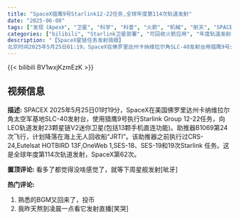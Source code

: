```yaml
---
title: "SpaceX猎鹰9号Starlink12-22任务,全球年度第114次轨道发射"
date: "2025-06-08"
tags: ["发现《Apex》", "卫星", "科学", "科普", "火箭", "机械", "航天", "SPACEX", "猎鹰9号", "火箭回收"]
categories: ["bilibili", "Starlink卫星部署", "可回收火箭应用", "年度轨道发射统计"]
description: "【SpaceX星链任务发射简报】  
北京时间2025年5月25日01:19，SpaceX在佛罗里达州卡纳维拉尔角SLC-40发射台用猎鹰9号火箭执行Starlink Group 12-22任务，将23颗星链V2迷你卫星（含13颗手机直连卫星）送入近地轨道。助推器B1069完成第24次飞行并成功着陆于无人回收船“JRTI”，创下SpaceX年度第62次发射纪录，同时也是全球年度第114次轨道发射。"
---
```


{{< bilibili BV1wxjKzmEzK >}}

## 视频信息

**描述:**
SPACEX
2025年5月25日01时19分，SpaceX在美国佛罗里达州卡纳维拉尔角太空军基地SLC-40发射台，使用猎鹰9号执行Starlink Group 12-22任务，向LEO轨道发射23颗星链V2迷你卫星(包括13颗手机直连功能)。助推器B1069第24次飞行，计划降落在海上无人回收船“JRTI”。该助推器之前执行过CRS-24,Eutelsat HOTBIRD 13F,OneWeb 1,SES-18、SES-19和19次Starlink 任务。这是全球年度第114次轨道发射，SpaceX第62次。

**置顶评论:**
看多了都觉得没啥感觉了，就等下周星舰发射[呲牙]

**热门评论:**
1. 熟悉的BGM又回来了，投币
2. 我昨天熬到凌晨一点看它发射直播[笑哭]

